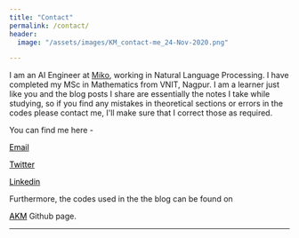 ```yaml
---
title: "Contact"
permalink: /contact/
header:
  image: "/assets/images/KM_contact-me_24-Nov-2020.png"

---
```


I am an AI Engineer at [Miko](https://miko.ai/in), working in Natural Language Processing. I have completed my MSc in Mathematics from VNIT, Nagpur. I am a learner just like you and the blog posts I share are essentially the notes I take while studying, so if you find any mistakes in theoretical sections or errors in the codes please contact me, I'll make sure that I correct those as required.

You can find me here - 

<i class="fas fa-fw fa-envelope-square"></i> [<span style="color:black">Email</span>](mailto:aknottymathematician@gmail.com)

<i class="fab fa-fw fa-twitter-square" style="color:#55acee"></i> [<span style="color:black">Twitter</span>](https://twitter.com/aknottymathema1)

<i class="fab fa-fw fa-linkedin" style="color:#007bb6"></i> [<span style="color:black">Linkedin</span>](https://www.linkedin.com/in/jasraj-date/)


Furthermore, the codes used in the the blog can be found on 

<i class="fab fa-fw fa-github" style="color:#171516"></i> [<span style="color:black">AKM</span>](https://github.com/aknottymathematician) Github page.

<!-- <i class="fab fa-fw fa-twitter-square" style="color:#55acee"></i> [<span style="color:black">Twitter</span>](https://twitter.com/aknottymathema1) -->


<!-- <form style="border:1px solid #ccc;padding:3px;text-align:center;" action="https://feedburner.google.com/fb/a/mailverify" method="post" target="popupwindow" onsubmit="window.open('https://feedburner.google.com/fb/a/mailverify?uri=AKnottyMathematician', 'popupwindow', 'scrollbars=yes,width=550,height=520');return true"><p>Enter your email address:</p><p><input type="text" style="width:140px" name="email"/></p><input type="hidden" value="AKnottyMathematician" name="uri"/><input type="hidden" name="loc" value="en_US"/><input type="submit" value="Subscribe" /><p>Delivered by <a href="https://feedburner.google.com" target="_blank">FeedBurner</a></p></form> -->

<!-- <a href="https://feedburner.google.com/fb/a/mailverify?uri=AKnottyMathematician&amp;loc=en_US">Subscribe to A Knotty Mathematician by Email</a> -->



---